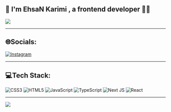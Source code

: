 ## 👋 I'm EhsaN Karimi , a frontend developer 👨‍💻

<div id="header" align="start">
  <img src="https://media.giphy.com/media/qgQUggAC3Pfv687qPC/giphy.gif"/>
</div>

---

## 🌐Socials:
[![Instagram](https://img.shields.io/badge/Instagram-%23E4405F.svg?logo=Instagram&logoColor=white)](https://instagram.com/https://www.instagram.com/ehsan_karimmi) 

---

## 💻Tech Stack:
![CSS3](https://img.shields.io/badge/css3-%231572B6.svg?style=for-the-badge&logo=css3&logoColor=white) ![HTML5](https://img.shields.io/badge/html5-%23E34F26.svg?style=for-the-badge&logo=html5&logoColor=white) ![JavaScript](https://img.shields.io/badge/javascript-%23323330.svg?style=for-the-badge&logo=javascript&logoColor=%23F7DF1E) ![TypeScript](https://img.shields.io/badge/typescript-%23007ACC.svg?style=for-the-badge&logo=typescript&logoColor=white) ![Next JS](https://img.shields.io/badge/Next-black?style=for-the-badge&logo=next.js&logoColor=white) ![React](https://img.shields.io/badge/react-%2320232a.svg?style=for-the-badge&logo=react&logoColor=%2361DAFB)

---

[![](https://visitcount.itsvg.in/api?id=EhsanKarimmi&icon=4&color=8)](https://visitcount.itsvg.in)
